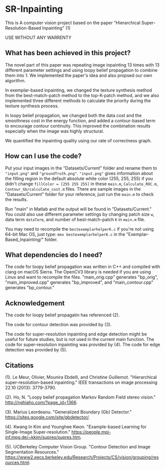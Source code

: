 # SR-Inpainting
This is A computer vision project based on the paper "Hierarchical Super-Resolution-Based Inpainting" (1)

USE WITHOUT ANY WARRENTY

## What has been achieved in this project?
The novel part of this paper was repeating image inpainting 13 times with 13 different parameter settings and using loopy belief propagation to combine them into 1. We implemented the paper's idea and also propsed our own algorithm.

In exemplar-based inpainting, we changed the texture synthesis method from the best-match-patch method to the top-K-patch method, and we also implemented three different methods to calculate the priority during the texture synthesis process.

In loopy belief propagation, we changed both the data cost and the smoothness cost in the energy function, and added a contour-based term to encourage contour continuity. This improved the combination results especially when the image was highly structural.

We quantified the inpainting quality using our rate of correctness graph.

## How can I use the code?
Put your input images in the "Datasets/Current" folder and rename them to `"input.png"` and `"groundTruth.png"`. `"input.png"` gives information about the filling region in the default absolute white color (255, 255, 255) if you didn't change `fillColor = [255 255 255]` in these `main.m`, `Calculate_ROC.m`, `Contour_Gb/calculate_cost.m` files. There are sample images in the "Datasets/Current" folder for your reference, just run the `main.m` to check the results.

Run "main" in Matlab and the output will be found in "Datasets/Current." You could also use different parameter settings by changing patch size `w`, data term `dataTerm`, and number of best-match-patch `K` in `main.m` file.

You may need to recompile the `bestexemplarhelperK.c` if you're not using 64-bit Mac OS, just type: `mex bestexemplarhelperK.c` in the "Exemplar-Based_Inpainting/" folder.

## What dependencies do I need?
The code for loopy belief propagation was written in C++ and compiled with clang on macOS Sierra. The OpenCV3 library is needed if you are using Linux and want to recompile the files. "main_orig.cpp" generates "bp_orig", "main_improved.cpp" generates "bp_improved", and "main_contour.cpp" generates "bp_contour."

## Acknowledgement
The code for loopy belief propagatin has referenced (2).

The code for contour detection was provided by (3).

The code for super-resolution inpainting and edge detection might be useful for future studies, but is not used in the current main function. The code for super-resolution inpainting was provided by (4). The code for edge detection was provided by (5).

## Citations
(1). Le Meur, Olivier, Mounira Ebdelli, and Christine Guillemot. "Hierarchical super-resolution-based inpainting." IEEE transactions on image processing 22.10 (2013): 3779-3790.

(2). Ho, N. "Loopy belief propagation Markov Random Field stereo vision." http://nghiaho.com/?page_id=1366.

(3). Marius Leordeanu. "Generalized Boundary (Gb) Detector." https://sites.google.com/site/gbdetector/.

(4). Kwang In Kim and Younghee Kwon. "Example-based Learning for Single-Image Super-resolution." https://people.mpi-inf.mpg.de/~kkim/supres/supres.htm.

(5). UCBerkeley Computer Vision Group. "Contour Detection and Image Segmentation Resources." https://www2.eecs.berkeley.edu/Research/Projects/CS/vision/grouping/resources.html.
